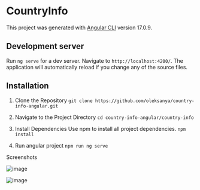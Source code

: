 # CountryInfo

This project was generated with [Angular CLI](https://github.com/angular/angular-cli) version 17.0.9.

## Development server

Run `ng serve` for a dev server. Navigate to `http://localhost:4200/`. The application will automatically reload if you change any of the source files.

## Installation

1. Clone the Repository
``git clone https://github.com/oleksanya/country-info-angular.git``

2. Navigate to the Project Directory
   ``cd country-info-angular/country-info``

4. Install Dependencies Use npm to install all project dependencies.
  ``npm install``

6.  Run angular project
    ``npm run ng serve ``



Screenshots

![image](https://github.com/user-attachments/assets/46e47093-580f-4b5e-a1dc-81b06bba230a)

![image](https://github.com/user-attachments/assets/c2448431-fe65-42b6-9e99-cc3e773ef4ee)
